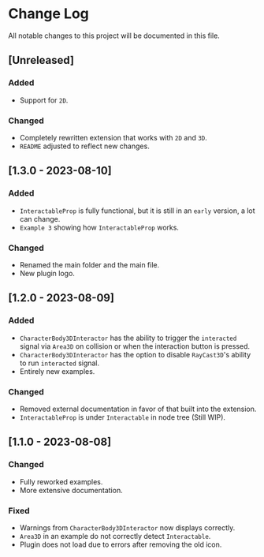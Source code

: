 # Change Log

All notable changes to this project will be documented in this file.

## [Unreleased]

### Added

- Support for `2D`.

### Changed

- Completely rewritten extension that works with `2D` and `3D`.
- `README` adjusted to reflect new changes.

## [1.3.0 - 2023-08-10]

### Added

- `InteractableProp` is fully functional, but it is still in an `early` version, a lot can change.
- `Example 3` showing how `InteractableProp` works.

### Changed

- Renamed the main folder and the main file.
- New plugin logo.

## [1.2.0 - 2023-08-09]

### Added

- `CharacterBody3DInteractor` has the ability to trigger the `interacted` signal via `Area3D` on collision or when the interaction button is pressed.
- `CharacterBody3DInteractor` has the option to disable `RayCast3D`'s ability to run `interacted` signal.
- Entirely new examples.

### Changed

- Removed external documentation in favor of that built into the extension.
- `InteractableProp` is under `Interactable` in node tree (Still WIP).

## [1.1.0 - 2023-08-08]

### Changed

- Fully reworked examples.
- More extensive documentation.

### Fixed

- Warnings from `CharacterBody3DInteractor` now displays correctly.
- `Area3D` in an example do not correctly detect `Interactable`.
- Plugin does not load due to errors after removing the old icon.
